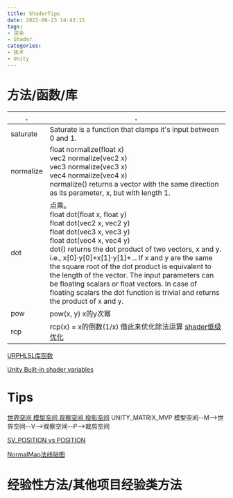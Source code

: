 ```yaml
---
title: ShaderTips
date: 2022-06-23 14:43:15
tags:
- 渲染
- Shader
categories: 
- 技术
- Unity
---
```



# 方法/函数/库
| . | . |
| ---- | ---- |
| saturate | Saturate is a function that clamps it's input between 0 and 1.|
| normalize | float normalize(float x)  </br> vec2 normalize(vec2 x)  </br> vec3 normalize(vec3 x)  </br> vec4 normalize(vec4 x)</br> normalize() returns a vector with the same direction as its parameter, x, but with length 1. |
| dot | 点乘。 </br> float dot(float x, float y)  </br> float dot(vec2 x, vec2 y)  </br> float dot(vec3 x, vec3 y)  </br> float dot(vec4 x, vec4 y)</br> dot() returns the dot product of two vectors, x and y. i.e., x[0]⋅y[0]+x[1]⋅y[1]+... If x and y are the same the square root of the dot product is equivalent to the length of the vector. The input parameters can be floating scalars or float vectors. In case of floating scalars the dot function is trivial and returns the product of x and y.
| pow | pow(x, y) x的y次幂 |
| rcp | rcp(x) = x的倒数(1/x) 借此来优化除法运算 [shader低级优化](https://zhuanlan.zhihu.com/p/87936887) |

<!--more-->

[URPHLSL库函数](https://blog.csdn.net/qq_42115447/article/details/103934503)

[Unity Built-in shader variables](https://docs.unity3d.com/Manual/SL-UnityShaderVariables.html)

# Tips
[世界空间 模型空间 观察空间 投影空间](https://blog.csdn.net/Motarookie/article/details/125048328)
UNITY_MATRIX_MVP  模型空间--M-->世界空间--V-->观察空间--P-->裁剪空间

[SV_POSITION vs POSITION](https://blog.csdn.net/Ling_SevoL_Y/article/details/120203081)

[NormalMap法线贴图](https://zhuanlan.zhihu.com/p/158633488)


# 经验性方法/其他项目经验类方法
